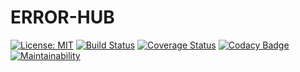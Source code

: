 # ERROR-HUB

[![License: MIT](https://img.shields.io/badge/License-MIT-brightgreen.svg)](https://opensource.org/licenses/MIT)   [![Build Status](https://travis-ci.org/BRIGHTON-ASUMANI/ERROR-HUB.svg?branch=develop)](https://travis-ci.org/BRIGHTON-ASUMANI/ERROR-HUB)   [![Coverage Status](https://coveralls.io/repos/github/BRIGHTON-ASUMANI/ERROR-HUB/badge.svg?branch=develop)](https://coveralls.io/github/BRIGHTON-ASUMANI/ERROR-HUB?branch=develop)   [![Codacy Badge](https://api.codacy.com/project/badge/Grade/9a03d92322a0422281ac349424215b1f)](https://www.codacy.com/app/BRIGHTON-ASUMANI/ERROR-HUB?utm_source=github.com&amp;utm_medium=referral&amp;utm_content=BRIGHTON-ASUMANI/ERROR-HUB&amp;utm_campaign=Badge_Grade)   [![Maintainability](https://api.codeclimate.com/v1/badges/7bd75f84f9752381a5c7/maintainability)](https://codeclimate.com/github/BRIGHTON-ASUMANI/ERROR-HUB/maintainability)
